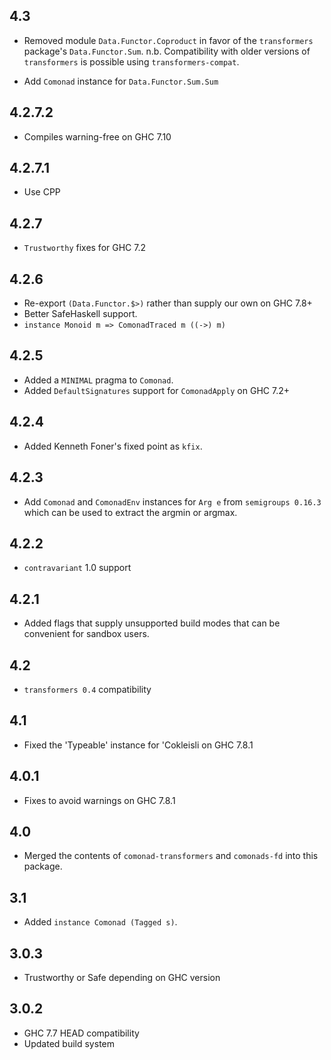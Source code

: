 4.3
-------
* Removed module `Data.Functor.Coproduct` in favor of the `transformers`
  package's `Data.Functor.Sum`. n.b. Compatibility with older versions of
  `transformers` is possible using `transformers-compat`.

* Add `Comonad` instance for `Data.Functor.Sum.Sum`

4.2.7.2
-------
* Compiles warning-free on GHC 7.10

4.2.7.1
-------
* Use CPP

4.2.7
-----
* `Trustworthy` fixes for GHC 7.2

4.2.6
-----
* Re-export `(Data.Functor.$>)` rather than supply our own on GHC 7.8+
* Better SafeHaskell support.
* `instance Monoid m => ComonadTraced m ((->) m)`

4.2.5
-------
* Added a `MINIMAL` pragma to `Comonad`.
* Added `DefaultSignatures` support for `ComonadApply` on GHC 7.2+

4.2.4
-----
* Added Kenneth Foner's fixed point as `kfix`.

4.2.3
-----
* Add `Comonad` and `ComonadEnv` instances for `Arg e` from `semigroups 0.16.3` which can be used to extract the argmin or argmax.

4.2.2
-----
* `contravariant` 1.0 support

4.2.1
-----
* Added flags that supply unsupported build modes that can be convenient for sandbox users.

4.2
---
* `transformers 0.4` compatibility

4.1
---
* Fixed the 'Typeable' instance for 'Cokleisli on GHC 7.8.1

4.0.1
-----
* Fixes to avoid warnings on GHC 7.8.1

4.0
---
* Merged the contents of `comonad-transformers` and `comonads-fd` into this package.

3.1
---
* Added `instance Comonad (Tagged s)`.

3.0.3
-----
* Trustworthy or Safe depending on GHC version

3.0.2
-------
* GHC 7.7 HEAD compatibility
* Updated build system
